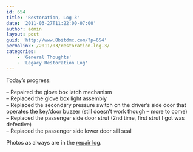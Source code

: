 ```yaml
---
id: 654
title: 'Restoration, Log 3'
date: '2011-03-27T11:22:00-07:00'
author: admin
layout: post
guid: 'http://www.8bitdmc.com/?p=654'
permalink: /2011/03/restoration-log-3/
categories:
    - 'General Thoughts'
    - 'Legacy Restoration Log'
---
```


Today’s progress:

– Repaired the glove box latch mechanism  
– Replaced the glove box light assembly  
– Replaced the secondary pressure switch on the driver’s side door that operates the key/door buzzer (still doesn’t work though – more to come)  
– Replaced the passenger side door strut (2nd time, first strut I got was defective)  
– Replaced the passenger side lower door sill seal

Photos as always are in the [repair log](https://www.orangeoblivion.com/gallery/index.php?/category/repair-log-details-of-repairs-made).